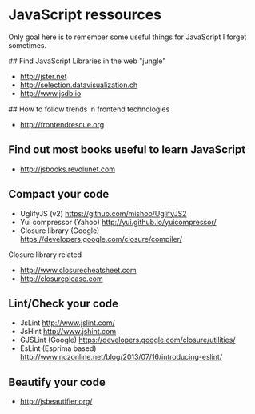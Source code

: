 JavaScript ressources
=====================

Only goal here is to remember some useful things for JavaScript I forget sometimes.

## Find JavaScript Libraries in the web "jungle" 

 * http://jster.net
 * http://selection.datavisualization.ch
 * http://www.jsdb.io

## How to follow trends in frontend technologies

*  http://frontendrescue.org

## Find out most books useful to learn JavaScript

 * http://jsbooks.revolunet.com

## Compact your code

 * UglifyJS (v2) https://github.com/mishoo/UglifyJS2
 * Yui compressor (Yahoo) http://yui.github.io/yuicompressor/
 * Closure library (Google) https://developers.google.com/closure/compiler/


Closure library related

 * http://www.closurecheatsheet.com
 * http://closureplease.com
 
## Lint/Check your code

 * JsLint http://www.jslint.com/
 * JsHint http://www.jshint.com
 * GJSLint (Google) https://developers.google.com/closure/utilities/
 * EsLint (Esprima based) http://www.nczonline.net/blog/2013/07/16/introducing-eslint/

## Beautify your code

 * http://jsbeautifier.org/
